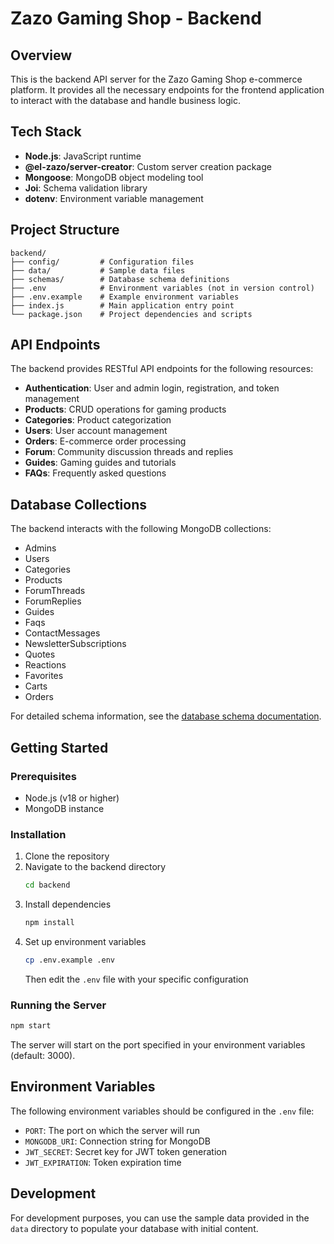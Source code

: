 # Zazo Gaming Shop - Backend

## Overview

This is the backend API server for the Zazo Gaming Shop e-commerce platform. It provides all the necessary endpoints for the frontend application to interact with the database and handle business logic.

## Tech Stack

- **Node.js**: JavaScript runtime
- **@el-zazo/server-creator**: Custom server creation package
- **Mongoose**: MongoDB object modeling tool
- **Joi**: Schema validation library
- **dotenv**: Environment variable management

## Project Structure

```
backend/
├── config/         # Configuration files
├── data/           # Sample data files
├── schemas/        # Database schema definitions
├── .env            # Environment variables (not in version control)
├── .env.example    # Example environment variables
├── index.js        # Main application entry point
└── package.json    # Project dependencies and scripts
```

## API Endpoints

The backend provides RESTful API endpoints for the following resources:

- **Authentication**: User and admin login, registration, and token management
- **Products**: CRUD operations for gaming products
- **Categories**: Product categorization
- **Users**: User account management
- **Orders**: E-commerce order processing
- **Forum**: Community discussion threads and replies
- **Guides**: Gaming guides and tutorials
- **FAQs**: Frequently asked questions

## Database Collections

The backend interacts with the following MongoDB collections:

- Admins
- Users
- Categories
- Products
- ForumThreads
- ForumReplies
- Guides
- Faqs
- ContactMessages
- NewsletterSubscriptions
- Quotes
- Reactions
- Favorites
- Carts
- Orders

For detailed schema information, see the [database schema documentation](../database/database_schema.md).

## Getting Started

### Prerequisites

- Node.js (v18 or higher)
- MongoDB instance

### Installation

1. Clone the repository
2. Navigate to the backend directory
   ```bash
   cd backend
   ```
3. Install dependencies
   ```bash
   npm install
   ```
4. Set up environment variables
   ```bash
   cp .env.example .env
   ```
   Then edit the `.env` file with your specific configuration

### Running the Server

```bash
npm start
```

The server will start on the port specified in your environment variables (default: 3000).

## Environment Variables

The following environment variables should be configured in the `.env` file:

- `PORT`: The port on which the server will run
- `MONGODB_URI`: Connection string for MongoDB
- `JWT_SECRET`: Secret key for JWT token generation
- `JWT_EXPIRATION`: Token expiration time

## Development

For development purposes, you can use the sample data provided in the `data` directory to populate your database with initial content.